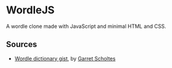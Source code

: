 # WordleJS

A wordle clone made with JavaScript and minimal HTML and CSS.

## Sources

- [Wordle dictionary gist](https://gist.github.com/scholtes/94f3c0303ba6a7768b47583aff36654d), by [Garret Scholtes](https://github.com/scholtes)
